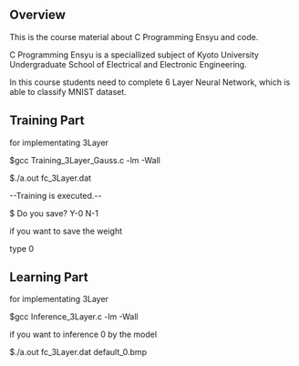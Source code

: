 ## Overview
This is the course material about C Programming Ensyu and code.

C Programming Ensyu is a speciallized subject of Kyoto University Undergraduate School of Electrical and Electronic Engineering.

In this course students need to complete 6 Layer Neural Network, which is able to classify MNIST dataset.

## Training Part
for implementating 3Layer

\$gcc Training_3Layer_Gauss.c -lm -Wall

\$./a.out fc_3Layer.dat

--Training is executed.--

\$ Do you save? Y-0 N-1

if you want to save the weight

type 0

## Learning Part
for implementating 3Layer

\$gcc Inference_3Layer.c -lm -Wall

if you want to inference 0 by the model

\$./a.out fc_3Layer.dat default_0.bmp
